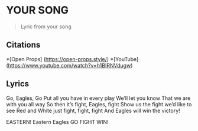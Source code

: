 # YOUR SONG

> Lyric from your song

## Citations
*[Open Props] (https://open-props.style/)
*[YouTube] (https://www.youtube.com/watch?v=h1BIRNVdugw)

## Lyrics
Go, Eagles, Go
Put all you have in every play
We’ll let you know
That we are with you all way
So then it’s fight, Eagles, fight
Show us the fight we’d like to see
Red and White just fight, fight, fight
And Eagles will win the victory!

EASTERN! Eastern Eagles GO FIGHT WIN!